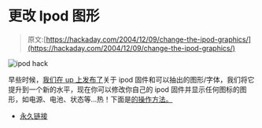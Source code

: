 # 更改 Ipod 图形

> 原文:[https://hackaday.com/2004/12/09/change-the-ipod-graphics/](https://hackaday.com/2004/12/09/change-the-ipod-graphics/)

![ipod hack](../Images/9ebe0797b947a8b9a57b48a2b7e78634.png)

早些时候，[我们在 up 上发布了](http://www.hackaday.com/entry/1234000720022716/)关于 ipod 固件和可以抽出的图形/字体，我们将它提升到一个新的水平，现在你可以修改你自己的 ipod 固件并显示任何图标的图形，如电源、电池、状态等…热！下面是[的操作方法。](http://www.engadget.com/entry/1234000610023097/)

*   [永久链接](http://www.engadget.com/entry/1234000610023097/)